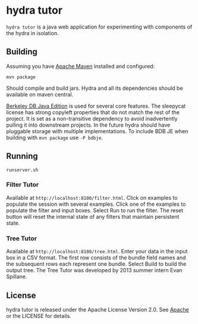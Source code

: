 # hydra tutor

`hydra tutor` is a java web application for experimenting with
 components of the hydra in isolation.


## Building

Assuming you have [Apache Maven](http://maven.apache.org/) installed
and configured:

    mvn package

Should compile and build jars.  Hydra and all its dependencies should be
available on maven central.

[Berkeley DB Java Edition](http://www.oracle.com/technetwork/database/berkeleydb/overview/index-093405.html)
is used for several core features.  The sleepycat license has strong
copyleft properties that do not match the rest of the project.  It is
set as a non-transitive dependency to avoid inadvertently pulling it
into downstream projects.  In the future hydra should have pluggable
storage with multiple implementations. To include BDB JE when building with
`mvn package` use `-P bdbje`.

## Running

`runserver.sh`

### Filter Tutor

Available at `http://localhost:8100/filter.html`.
Click on examples to populate the session with several examples.
Click one of the examples to populate the filter and input boxes.
Select Run to run the filter. The reset button will reset the internal
state of any filters that maintain persistent state.

### Tree Tutor

Available at `http://localhost:8100/tree.html`.
Enter your data in the input box in a CSV format. The first row
consists of the bundle field names and the subsequent rows each
represent one bundle. Select Build to build the output tree. The
Tree Tutor was developed by 2013 summer intern Evan Spillane.

## License

hydra tutor is released under the Apache License Version 2.0.  See
[Apache](http://www.apache.org/licenses/LICENSE-2.0) or the LICENSE
for details.
